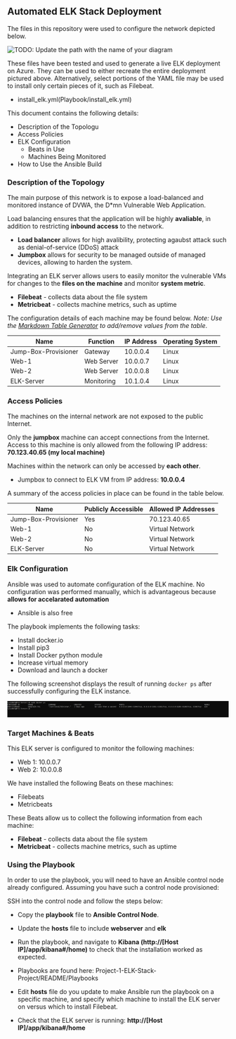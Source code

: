 ## Automated ELK Stack Deployment

The files in this repository were used to configure the network depicted below.

![TODO: Update the path with the name of your diagram](Images/diagram_filename.png)

These files have been tested and used to generate a live ELK deployment on Azure. They can be used to either recreate the entire deployment pictured above. Alternatively, select portions of the YAML file may be used to install only certain pieces of it, such as Filebeat.
- install_elk.yml(Playbook/install_elk.yml)

This document contains the following details:
- Description of the Topologu
- Access Policies
- ELK Configuration
  - Beats in Use
  - Machines Being Monitored
- How to Use the Ansible Build


### Description of the Topology

The main purpose of this network is to expose a load-balanced and monitored instance of DVWA, the D*mn Vulnerable Web Application.

Load balancing ensures that the application will be highly **avaliable**, in addition to restricting **inbound access** to the network.
- **Load balancer** allows for high avalibility, protecting agaubst attack such as denial-of-service (DDoS) attack
- **Jumpbox** allows for security to be managed outside of managed devices, allowing to harden the system. 

Integrating an ELK server allows users to easily monitor the vulnerable VMs for changes to the **files on the machine** and monitor **system metric**.
- **Filebeat**  - collects data about the file system
- **Metricbeat** - collects machine metrics, such as uptime

The configuration details of each machine may be found below.
_Note: Use the [Markdown Table Generator](http://www.tablesgenerator.com/markdown_tables) to add/remove values from the table_.

| Name                 | Function   | IP Address | Operating System |
|----------------------|------------|------------|------------------|
| Jump-Box-Provisioner | Gateway    | 10.0.0.4   | Linux            |
| Web-1                | Web Server | 10.0.0.7   | Linux            |
| Web-2                | Web Server | 10.0.0.8   | Linux            |
| ELK-Server           | Monitoring | 10.1.0.4   | Linux            |

### Access Policies

The machines on the internal network are not exposed to the public Internet. 

Only the **jumpbox** machine can accept connections from the Internet. Access to this machine is only allowed from the following IP address: **70.123.40.65 (my local machine)**

Machines within the network can only be accessed by **each other**.
- Jumpbox to connect to ELK VM from IP address: **10.0.0.4**

A summary of the access policies in place can be found in the table below.

| Name                 | Publicly Accessible | Allowed IP Addresses |
|----------------------|---------------------|----------------------|
| Jump-Box-Provisioner | Yes                 | 70.123.40.65         |
| Web-1                | No                  | Virtual Network      |
| Web-2                | No                  | Virtual Network      |
| ELK-Server           | No                  | Virtual Network      |

### Elk Configuration

Ansible was used to automate configuration of the ELK machine. No configuration was performed manually, which is advantageous because **allows for accelarated automation**
- Ansible is also free

The playbook implements the following tasks:
- Install docker.io
- Install pip3
- Install Docker python module
- Increase virtual memory
- Download and launch a docker

The following screenshot displays the result of running `docker ps` after successfully configuring the ELK instance.

![dockerps](Images/dockerps.PNG)

### Target Machines & Beats
This ELK server is configured to monitor the following machines:
- Web 1: 10.0.0.7  
- Web 2: 10.0.0.8 

We have installed the following Beats on these machines:
- Filebeats
- Metricbeats

These Beats allow us to collect the following information from each machine:
- **Filebeat**  - collects data about the file system
- **Metricbeat** - collects machine metrics, such as uptime

### Using the Playbook
In order to use the playbook, you will need to have an Ansible control node already configured. Assuming you have such a control node provisioned: 

SSH into the control node and follow the steps below:
- Copy the **playbook** file to **Ansible Control Node**.
- Update the **hosts** file to include **webserver** and **elk**
- Run the playbook, and navigate to **Kibana (http://[Host IP]/app/kibana#/home)** to check that the installation worked as expected.

-  Playbooks are found here: Project-1-ELK-Stack-Project/README/Playbooks
- Edit **hosts** file do you update to make Ansible run the playbook on a specific machine, and specify which machine to install the ELK server on versus which to install Filebeat.
- Check that the ELK server is running: **http://[Host IP]/app/kibana#/home**
